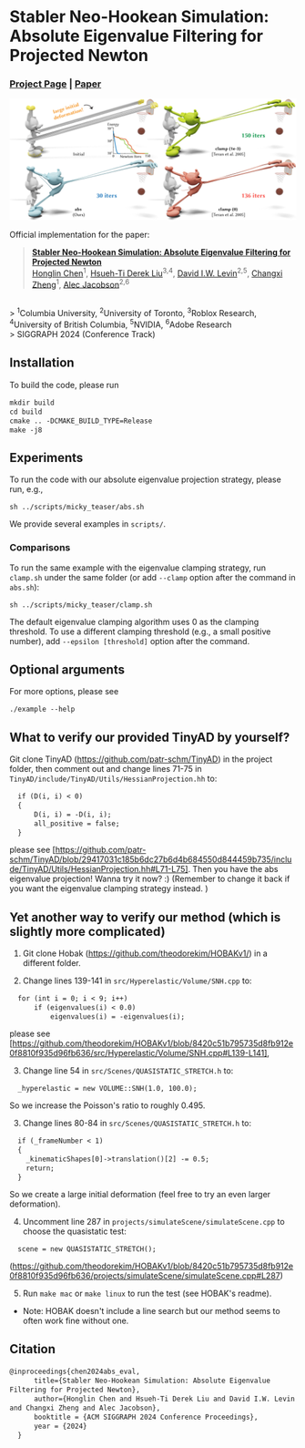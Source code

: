 # Stabler Neo-Hookean Simulation: <br> Absolute Eigenvalue Filtering for Projected Newton

### [Project Page](https://www.cs.columbia.edu/cg/local-deformation/)  | [Paper](http://www.cs.columbia.edu/cg/abs-eval/paper_low_res.pdf)

<img src="https://github.com/honglin-c/abs-eval/blob/main/.github/images/teaser.png" width="800">

Official implementation for the paper:
> **[Stabler Neo-Hookean Simulation: Absolute Eigenvalue Filtering for Projected Newton](https://www.cs.columbia.edu/cg/local-deformation/)**  
> [Honglin Chen](https://www.cs.columbia.edu/~honglinchen/)<sup>1</sup>, 
[Hsueh-Ti Derek Liu](https://www.dgp.toronto.edu/~hsuehtil/)<sup>3,</sup><sup>4</sup>, 
[David I.W. Levin](http://www.cs.toronto.edu/~diwlevin/)<sup>2,</sup><sup>5</sup>, 
[Changxi Zheng](http://www.cs.columbia.edu/~cxz/)<sup>1</sup>, 
[Alec Jacobson](https://www.cs.toronto.edu/~jacobson/)<sup>2,</sup><sup>6</sup>
<br>
> <sup>1</sup>Columbia University, 
<sup>2</sup>University of Toronto,  
<sup>3</sup>Roblox Research, 
<br> 
<sup>4</sup>University of British Columbia, 
<sup>5</sup>NVIDIA,
<sup>6</sup>Adobe Research
<br>
> SIGGRAPH 2024 (Conference Track)


## Installation
To build the code, please run
```
mkdir build
cd build
cmake .. -DCMAKE_BUILD_TYPE=Release
make -j8
```

## Experiments

To run the code with our absolute eigenvalue projection strategy, please run, e.g.,
```
sh ../scripts/micky_teaser/abs.sh
```
We provide several examples in `scripts/`. 

### Comparisons
To run the same example with the eigenvalue clamping strategy, run `clamp.sh` under the same folder (or add `--clamp` option after the command in `abs.sh`):
```
sh ../scripts/micky_teaser/clamp.sh
```
The default eigenvalue clamping algorithm uses 0 as the clamping threshold. To use a different clamping threshold (e.g., a small positive number), add `--epsilon [threshold]` option after the command. 

## Optional arguments

For more options, please see
```
./example --help
```

## What to verify our provided TinyAD by yourself?

Git clone TinyAD (https://github.com/patr-schm/TinyAD) in the project folder,
then comment out and change lines 71-75 in `TinyAD/include/TinyAD/Utils/HessianProjection.hh` to:
```
  if (D(i, i) < 0)
  {
      D(i, i) = -D(i, i);
      all_positive = false;
  }
```
please see [https://github.com/patr-schm/TinyAD/blob/29417031c185b6dc27b6d4b684550d844459b735/include/TinyAD/Utils/HessianProjection.hh#L71-L75].
Then you have the abs eigenvalue projection! Wanna try it now? :)
(Remember to change it back if you want the eigenvalue clamping strategy instead. )

## Yet another way to verify our method (which is slightly more complicated)

1. Git clone Hobak (https://github.com/theodorekim/HOBAKv1/) in a different folder.

2. Change lines 139-141 in `src/Hyperelastic/Volume/SNH.cpp` to:
```
  for (int i = 0; i < 9; i++)
      if (eigenvalues(i) < 0.0)
          eigenvalues(i) = -eigenvalues(i);  
```
please see [https://github.com/theodorekim/HOBAKv1/blob/8420c51b795735d8fb912e0f8810f935d96fb636/src/Hyperelastic/Volume/SNH.cpp#L139-L141],

3. Change line 54 in `src/Scenes/QUASISTATIC_STRETCH.h` to:
```
  _hyperelastic = new VOLUME::SNH(1.0, 100.0);
```
So we increase the Poisson's ratio to roughly 0.495.

3. Change lines 80-84 in `src/Scenes/QUASISTATIC_STRETCH.h` to:
```
  if (_frameNumber < 1)
  {
    _kinematicShapes[0]->translation()[2] -= 0.5;
    return;
  }
```
So we create a large initial deformation (feel free to try an even larger deformation).

4. Uncomment line 287 in `projects/simulateScene/simulateScene.cpp` to choose the quasistatic test:
```
  scene = new QUASISTATIC_STRETCH();
```
(https://github.com/theodorekim/HOBAKv1/blob/8420c51b795735d8fb912e0f8810f935d96fb636/projects/simulateScene/simulateScene.cpp#L287)

5. Run `make mac` or `make linux` to run the test (see HOBAK's readme).

* Note: HOBAK doesn't include a line search but our method seems to often work fine without one.


## Citation
```
@inproceedings{chen2024abs_eval,
      title={Stabler Neo-Hookean Simulation: Absolute Eigenvalue Filtering for Projected Newton},
      author={Honglin Chen and Hsueh-Ti Derek Liu and David I.W. Levin and Changxi Zheng and Alec Jacobson},
      booktitle = {ACM SIGGRAPH 2024 Conference Proceedings},
      year = {2024}
  }
```